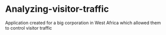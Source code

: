 # Analyzing-visitor-traffic
Application created for a big corporation in West Africa which allowed them to control visitor traffic
